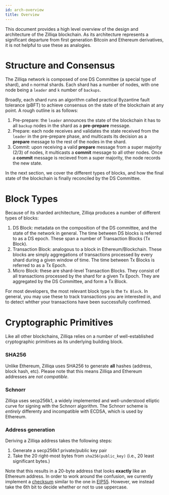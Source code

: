 ```yaml
---
id: arch-overview
title: Overview
---
```


This document provides a high level overview of the design and architecture of
the Zilliqa blockchain. As its architecture represents a significant departure
from first generation Bitcoin and Ethereum derivatives, it is not helpful to
use these as analogies.

# Structure and Consensus

The Zilliqa network is composed of one DS Committee (a special type of shard),
and `n` normal shards. Each shard has a number of nodes, with one node being a
`leader` and `k` number of `backups`.

Broadly, each shard runs an algorithm called practical Byzantine fault
tolerance (pBFT) to achieve consensus on the state of the blockchain at any
point. A rough outline is as follows:

1. Pre-prepare: the `leader` announces the state of the blockchain it has to all
   `backup` nodes in the shard as a **pre-prepare** message.
2. Prepare: each node receives and validates the state received from the
   `leader` in the pre-prepare phase, and multicasts its decision as
   a **prepare** message to the rest of the nodes in the shard.
3. Commit: upon receiving a valid **prepare** message from a super majority
   (2/3) of nodes, it multicasts a **commit** message to all other nodes. Once
   a **commit** message is recieved from a super majority, the node records
   the new state.

In the next section, we cover the different types of blocks, and how the final
state of the blockchain is finally reconciled by the DS Committee.

# Block Types

Because of its sharded architecture, Zilliqa produces a number of different
types of blocks:

1. DS Block: metadata on the composition of the DS committee, and the state of
   the network in general. The time between DS blocks is referred to as a DS
   epoch. These span a number of Transaction Blocks (Tx Block).
2. Transaction Block: analogous to a block in Ethereum/Blockchain. These
   blocks are simply aggregations of transactions processed by every shard
   during a given window of time. The time between Tx Blocks is referred to as
   a Tx Epoch.
3. Micro Block: these are shard-level Transaction Blocks. They consist of all
   transactions processed by the shard for a given Tx Epoch. They are
   aggregated by the DS Committee, and form a Tx Block.

For most developers, the most relevant block type is the `Tx Block`. In
general, you may use these to track transactions you are interested in, and to
detect whther your transactions have been successfully confirmed.

# Cryptographic Primitives

Like all other blockchains, Zilliqa relies on a number of well-established
cryptographic primitives as its underlying building block. 

### SHA256

Unlike Ethereum, Zilliqa uses SHA256 to generate **all** hashes (address,
block hash, etc). Please note that this means Zilliqa and Ethereum addresses
are _not compatible_.

### Schnorr

Zilliqa uses secp256k1, a widely implemented and well-understood elliptic
curve for signing with the Schnorr algorithm. The Schnorr
scheme is _entirely_ differenty and incompatible with ECDSA, which is used by
Ethereum.

### Address generation

Deriving a Zilliqa address takes the following steps:

1. Generate a secp256k1 private/public key pair
2. Take the 20 right-most bytes from `sha256(public_key)` (i.e., 20 least
   significant bytes.)

Note that this results in a 20-byte address that looks **exactly** like an
Ethereum address. In order to work around the confusion, we currently
implement
a [checksum](https://github.com/Zilliqa/Zilliqa-JavaScript-Library/blob/dev/packages/zilliqa-js-crypto/src/util.ts#L106)
similar to the one in
[EIP55](https://github.com/ethereum/EIPs/blob/master/EIPS/eip-55.md). However,
we instead take the 6th bit to decide whether or not to use uppercase.
